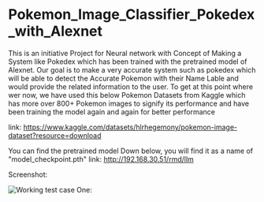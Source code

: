 # Pokemon_Image_Classifier_Pokedex_with_Alexnet

This is an initiative Project for Neural network with Concept of Making a System like Pokedex which has been trained with the pretrained model of Alexnet. Our goal is to make a very accurate system such as pokedex which will be able to detect the Accurate Pokemon with their Name Lable and would provide the related information to the user. To get at this point where wer now, we have used this below Pokemon Datasets from Kaggle which has more over 800+ Pokemon images to signify its performance and have been training the model again and again for better performance 

link: https://www.kaggle.com/datasets/hlrhegemony/pokemon-image-dataset?resource=download


You can find the pretrained model Down below, you will find it as a name of "model_checkpoint.pth"
link: http://192.168.30.51/rmd/llm

Screenshot:

![Working test case One:](![image_2024_07_17T10_40_53_684Z](https://github.com/user-attachments/assets/762f3642-3dab-42e9-abc8-3ba56a854944)
)
